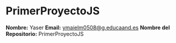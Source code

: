 # PrimerProyectoJS
**Nombre:** Yaser 
**Email:** ymaielm0508@g.educaand.es
**Nombre del Repositorio:** PrimerProyectoJS
